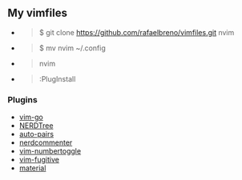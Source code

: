 ## My vimfiles
- > $ git clone https://github.com/rafaelbreno/vimfiles.git nvim
- > $ mv nvim ~/.config
- > nvim
- > :PlugInstall

### Plugins
- [vim-go](https://github.com/fatih/vim-go)
- [NERDTree](https://github.com/preservim/nerdtree)
- [auto-pairs](https://github.com/jiangmiao/auto-pairs)
- [nerdcommenter](https://github.com/preservim/nerdcommenter)
- [vim-numbertoggle](https://github.com/jeffkreeftmeijer/vim-numbertoggle)
- [vim-fugitive](https://github.com/tpope/vim-fugitive)
- [material](https://github.com/kaicataldo/material.vim)
